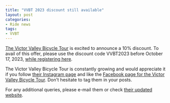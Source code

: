 ```yaml
---
title: "VVBT 2023 discount still available"
layout: post
categories:
- Ride news
tags:
- VVBT
---
```


[The Victor Valley Bicycle Tour](http://victorvalleybicycletour.com) is excited to announce a 10% discount. To avail of this offer, please use the discount code VVBT2023 before October 17, 2023, [while registering here](https://www.active.com).

The Victor Valley Bicycle Tour is constantly growing and would appreciate it if you follow [their Instagram page](https://www.instagram.com/victor_valley_bicycle_tour/) and like the [Facebook page for the Victor Valley Bicycle Tour](https://www.facebook.com/victorvalleybicycletour/). Don't hesitate to tag them in your posts.

For any additional queries, please e-mail them or check [their updated website](http://victorvalleybicycletour.com/).
